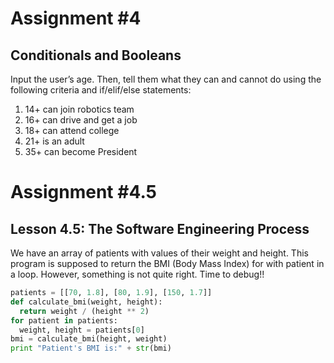 # Assignment #4
## Conditionals and Booleans
Input the user’s age. Then, tell them what they can and cannot do using the following criteria and if/elif/else statements:
  1. 14+ can join robotics team
  2. 16+ can drive and get a job
  3. 18+ can attend college
  4. 21+ is an adult
  5. 35+ can become President

# Assignment #4.5
## Lesson 4.5: The Software Engineering Process
We have an array of patients with values of their weight and height. This program is supposed to return the BMI (Body Mass Index) for with patient in a loop. However, something is not quite right. Time to debug!!
```python
patients = [[70, 1.8], [80, 1.9], [150, 1.7]]
def calculate_bmi(weight, height):
  return weight / (height ** 2)
for patient in patients:
  weight, height = patients[0]
bmi = calculate_bmi(height, weight)
print "Patient's BMI is:" + str(bmi)
```

